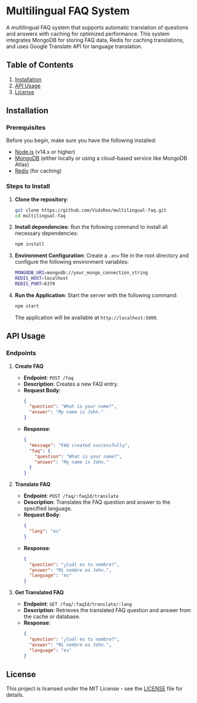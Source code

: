 # Multilingual FAQ System

A multilingual FAQ system that supports automatic translation of questions and answers with caching for optimized performance. This system integrates MongoDB for storing FAQ data, Redis for caching translations, and uses Google Translate API for language translation.

## Table of Contents
1. [Installation](#installation)
2. [API Usage](#api-usage)
3. [License](#license)

## Installation

### Prerequisites
Before you begin, make sure you have the following installed:
- [Node.js](https://nodejs.org/) (v14.x or higher)
- [MongoDB](https://www.mongodb.com/) (either locally or using a cloud-based service like MongoDB Atlas)
- [Redis](https://redis.io/) (for caching)

### Steps to Install

1. **Clone the repository**:
   ```bash
   git clone https://github.com/VidsRox/multilingual-faq.git
   cd multilingual-faq
   ```

2. **Install dependencies**:
   Run the following command to install all necessary dependencies:
   ```bash
   npm install
   ```

3. **Environment Configuration**:
   Create a `.env` file in the root directory and configure the following environment variables:
   ```bash
   MONGODB_URI=mongodb://your_mongo_connection_string
   REDIS_HOST=localhost
   REDIS_PORT=6379
   ```

4. **Run the Application**:
   Start the server with the following command:
   ```bash
   npm start
   ```

   The application will be available at `http://localhost:5000`.

## API Usage

### Endpoints

1. **Create FAQ**
   - **Endpoint**: `POST /faq`
   - **Description**: Creates a new FAQ entry.
   - **Request Body**:
     ```json
     {
       "question": "What is your name?",
       "answer": "My name is John."
     }
     ```
   - **Response**:
     ```json
     {
       "message": "FAQ created successfully",
       "faq": {
         "question": "What is your name?",
         "answer": "My name is John."
       }
     }
     ```

2. **Translate FAQ**
   - **Endpoint**: `POST /faq/:faqId/translate`
   - **Description**: Translates the FAQ question and answer to the specified language.
   - **Request Body**:
     ```json
     {
       "lang": "es"
     }
     ```
   - **Response**:
     ```json
     {
       "question": "¿Cuál es tu nombre?",
       "answer": "Mi nombre es John.",
       "language": "es"
     }
     ```

3. **Get Translated FAQ**
   - **Endpoint**: `GET /faq/:faqId/translate/:lang`
   - **Description**: Retrieves the translated FAQ question and answer from the cache or database.
   - **Response**:
     ```json
     {
       "question": "¿Cuál es tu nombre?",
       "answer": "Mi nombre es John.",
       "language": "es"
     }
     ```

## License

This project is licensed under the MIT License - see the [LICENSE](LICENSE) file for details.
